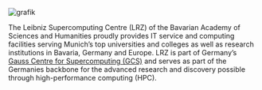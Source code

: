 ![grafik](https://user-images.githubusercontent.com/40861554/196944486-25678ba6-38bc-4b3a-aaa0-7379f45d11f1.png)

The Leibniz Supercomputing Centre (LRZ) of the  Bavarian Academy of Sciences and Humanities proudly provides IT service and computing facilities serving Munich’s top universities and colleges as well as research institutions in Bavaria, Germany and Europe. LRZ is part of Germany’s [Gauss Centre for Supercomputing (GCS)](https://www.gauss-centre.eu/) and serves as part of the Germanies backbone for the advanced research and discovery possible through high-performance computing (HPC). 
